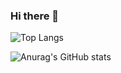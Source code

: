 ### Hi there 👋

![Top Langs](https://github-readme-stats.vercel.app/api/top-langs/?username=lSenichl&theme=dark&show_icons=true)

![Anurag's GitHub stats](https://github-readme-stats.vercel.app/api?username=lSenichl&theme=dark&show_icons=true)


<!--
**lSenichl/lSenichl** is a ✨ _special_ ✨ repository because its `README.md` (this file) appears on your GitHub profile.

Here are some ideas to get you started:

- 🔭 I’m currently working on ...
- 🌱 I’m currently learning ...
- 👯 I’m looking to collaborate on ...
- 🤔 I’m looking for help with ...
- 💬 Ask me about ...
- 📫 How to reach me: ...
- 😄 Pronouns: ...
- ⚡ Fun fact: ...
-->


